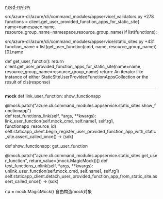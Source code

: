 [need-review](https://github.com/Azure/azure-cli/pull/20116)

src/azure-cli/azure/cli/command_modules/appservice/_validators.py +278
    functions = client.get_user_provided_function_apps_for_static_site(
        name=namespace.name, resource_group_name=namespace.resource_group_name)
    if list(functions):

src/azure-cli/azure/cli/command_modules/appservice/static_sites.py +431\
function_name = list(get_user_function(cmd, name, resource_group_name))[0].name


def get_user_functio():
    return client.get_user_provided_function_apps_for_static_site(name=name, resource_group_name=resource_group_name)
return: An iterator like instance of either StaticSiteUserProvidedFunctionAppsCollection or the result of cls(response)

------------------------------------
**mock**
def link_user_function:
    show_functionapp

@mock.patch("azure.cli.command_modules.appservice.static_sites.show_functionapp")  
def test_functions_link(self, *args, **kwargs):
    link_user_function(self.mock_cmd, self.name1, self.rg1, functionapp_resource_id)  
    self.staticapp_client.begin_register_user_provided_function_app_with_static_site.assert_called_once() -> (sdk)


def show_functionapp:
    get_user_function

@mock.patch("azure.cli.command_modules.appservice.static_sites.get_user_function", return_value=[mock.MagicMock()])
def test_functions_unlink(self, *args, **kwargs):
    unlink_user_function(self.mock_cmd, self.name1, self.rg1)
    self.staticapp_client.detach_user_provided_function_app_from_static_site.assert_called_once() -> (sdk)

np = mock.MagicMock() 自由构造mock对象